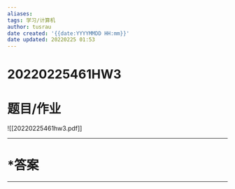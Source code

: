 ```yaml
---
aliases: 
tags: 学习/计算机
author: tusrau
date created: '{{date:YYYYMMDD HH:mm}}'
date updated: 20220225 01:53
---
```


# 20220225461HW3

# 题目/作业

![[20220225461hw3.pdf]]

---

# *答案

---
